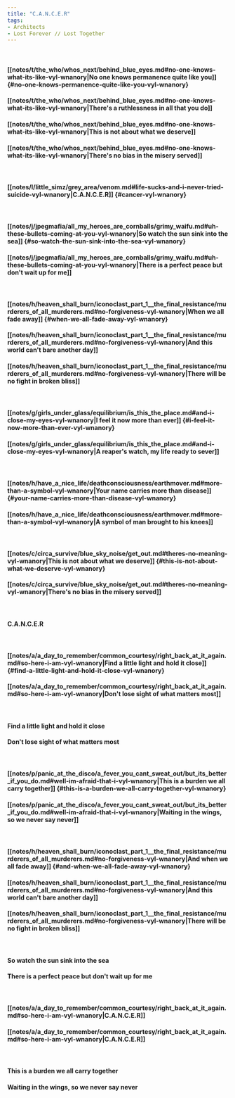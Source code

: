 ```yaml
---
title: "C.A.N.C.E.R"
tags:
- Architects
- Lost Forever ∕∕ Lost Together
---
```

&nbsp;
#### [[notes/t/the_who/whos_next/behind_blue_eyes.md#no-one-knows-what-its-like-vyl-wnanory|No one knows permanence quite like you]] {#no-one-knows-permanence-quite-like-you-vyl-wnanory}
#### [[notes/t/the_who/whos_next/behind_blue_eyes.md#no-one-knows-what-its-like-vyl-wnanory|There's a ruthlessness in all that you do]]
#### [[notes/t/the_who/whos_next/behind_blue_eyes.md#no-one-knows-what-its-like-vyl-wnanory|This is not about what we deserve]]
#### [[notes/t/the_who/whos_next/behind_blue_eyes.md#no-one-knows-what-its-like-vyl-wnanory|There's no bias in the misery served]]
&nbsp;
#### [[notes/l/little_simz/grey_area/venom.md#life-sucks-and-i-never-tried-suicide-vyl-wnanory|C.A.N.C.E.R]] {#cancer-vyl-wnanory}
&nbsp;
#### [[notes/j/jpegmafia/all_my_heroes_are_cornballs/grimy_waifu.md#uh-these-bullets-coming-at-you-vyl-wnanory|So watch the sun sink into the sea]] {#so-watch-the-sun-sink-into-the-sea-vyl-wnanory}
#### [[notes/j/jpegmafia/all_my_heroes_are_cornballs/grimy_waifu.md#uh-these-bullets-coming-at-you-vyl-wnanory|There is a perfect peace but don't wait up for me]]
&nbsp;
#### [[notes/h/heaven_shall_burn/iconoclast_part_1__the_final_resistance/murderers_of_all_murderers.md#no-forgiveness-vyl-wnanory|When we all fade away]] {#when-we-all-fade-away-vyl-wnanory}
#### [[notes/h/heaven_shall_burn/iconoclast_part_1__the_final_resistance/murderers_of_all_murderers.md#no-forgiveness-vyl-wnanory|And this world can't bare another day]]
#### [[notes/h/heaven_shall_burn/iconoclast_part_1__the_final_resistance/murderers_of_all_murderers.md#no-forgiveness-vyl-wnanory|There will be no fight in broken bliss]]
&nbsp;
#### [[notes/g/girls_under_glass/equilibrium/is_this_the_place.md#and-i-close-my-eyes-vyl-wnanory|I feel it now more than ever]] {#i-feel-it-now-more-than-ever-vyl-wnanory}
#### [[notes/g/girls_under_glass/equilibrium/is_this_the_place.md#and-i-close-my-eyes-vyl-wnanory|A reaper's watch, my life ready to sever]]
&nbsp;
#### [[notes/h/have_a_nice_life/deathconsciousness/earthmover.md#more-than-a-symbol-vyl-wnanory|Your name carries more than disease]] {#your-name-carries-more-than-disease-vyl-wnanory}
#### [[notes/h/have_a_nice_life/deathconsciousness/earthmover.md#more-than-a-symbol-vyl-wnanory|A symbol of man brought to his knees]]
&nbsp;
#### [[notes/c/circa_survive/blue_sky_noise/get_out.md#theres-no-meaning-vyl-wnanory|This is not about what we deserve]] {#this-is-not-about-what-we-deserve-vyl-wnanory}
#### [[notes/c/circa_survive/blue_sky_noise/get_out.md#theres-no-meaning-vyl-wnanory|There's no bias in the misery served]]
&nbsp;
#### C.A.N.C.E.R
&nbsp;
#### [[notes/a/a_day_to_remember/common_courtesy/right_back_at_it_again.md#so-here-i-am-vyl-wnanory|Find a little light and hold it close]] {#find-a-little-light-and-hold-it-close-vyl-wnanory}
#### [[notes/a/a_day_to_remember/common_courtesy/right_back_at_it_again.md#so-here-i-am-vyl-wnanory|Don't lose sight of what matters most]]
&nbsp;
#### Find a little light and hold it close
#### Don't lose sight of what matters most
&nbsp;
#### [[notes/p/panic_at_the_disco/a_fever_you_cant_sweat_out/but_its_better_if_you_do.md#well-im-afraid-that-i-vyl-wnanory|This is a burden we all carry together]] {#this-is-a-burden-we-all-carry-together-vyl-wnanory}
#### [[notes/p/panic_at_the_disco/a_fever_you_cant_sweat_out/but_its_better_if_you_do.md#well-im-afraid-that-i-vyl-wnanory|Waiting in the wings, so we never say never]]
&nbsp;
#### [[notes/h/heaven_shall_burn/iconoclast_part_1__the_final_resistance/murderers_of_all_murderers.md#no-forgiveness-vyl-wnanory|And when we all fade away]] {#and-when-we-all-fade-away-vyl-wnanory}
#### [[notes/h/heaven_shall_burn/iconoclast_part_1__the_final_resistance/murderers_of_all_murderers.md#no-forgiveness-vyl-wnanory|And this world can't bare another day]]
#### [[notes/h/heaven_shall_burn/iconoclast_part_1__the_final_resistance/murderers_of_all_murderers.md#no-forgiveness-vyl-wnanory|There will be no fight in broken bliss]]
&nbsp;
#### So watch the sun sink into the sea
#### There is a perfect peace but don't wait up for me
&nbsp;
#### [[notes/a/a_day_to_remember/common_courtesy/right_back_at_it_again.md#so-here-i-am-vyl-wnanory|C.A.N.C.E.R]]
#### [[notes/a/a_day_to_remember/common_courtesy/right_back_at_it_again.md#so-here-i-am-vyl-wnanory|C.A.N.C.E.R]]
&nbsp;
#### This is a burden we all carry together
#### Waiting in the wings, so we never say never
